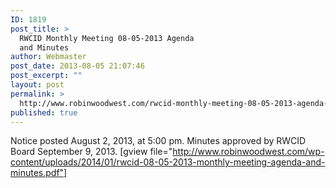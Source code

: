 ```yaml
---
ID: 1819
post_title: >
  RWCID Monthly Meeting 08-05-2013 Agenda
  and Minutes
author: Webmaster
post_date: 2013-08-05 21:07:46
post_excerpt: ""
layout: post
permalink: >
  http://www.robinwoodwest.com/rwcid-monthly-meeting-08-05-2013-agenda-and-minutes/
published: true
---
```

Notice posted August 2, 2013, at 5:00 pm.
Minutes approved by RWCID Board September 9, 2013.
[gview file="http://www.robinwoodwest.com/wp-content/uploads/2014/01/rwcid-08-05-2013-monthly-meeting-agenda-and-minutes.pdf"]